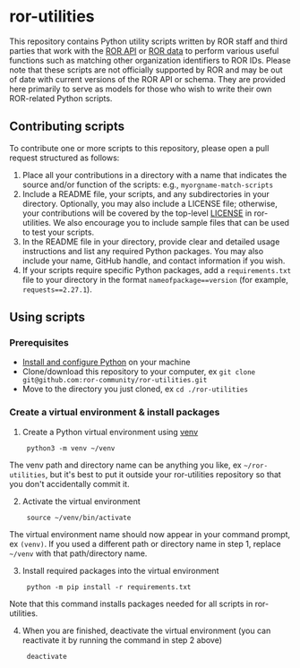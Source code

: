 # ror-utilities
This repository contains Python utility scripts written by ROR staff and third parties that work with the [ROR API](https://github.com/ror-community/ror-api) or [ROR data](https://github.com/ror-community/ror-data) to perform various useful functions such as matching other organization identifiers to ROR IDs. Please note that these scripts are not officially supported by ROR and may be out of date with current versions of the ROR API or schema. They are provided here primarily to serve as models for those who wish to write their own ROR-related Python scripts. 

## Contributing scripts
To contribute one or more scripts to this repository, please open a pull request structured as follows: 

1. Place all your contributions in a directory with a name that indicates the source and/or function of the scripts: e.g., ```myorgname-match-scripts```
2. Include a README file, your scripts, and any subdirectories in your directory. Optionally, you may also include a LICENSE file; otherwise, your contributions will be covered by the top-level [LICENSE](LICENSE) in ror-utilities. We also encourage you to include sample files that can be used to test your scripts.
3. In the README file in your directory, provide clear and detailed usage instructions and list any required Python packages. You may also include your name, GitHub handle, and contact information if you wish.
4. If your scripts require specific Python packages, add a ```requirements.txt``` file to your directory in the format ```nameofpackage==version``` (for example, ```requests==2.27.1```). 

## Using scripts

### Prerequisites

- [Install and configure Python](https://wiki.python.org/moin/BeginnersGuide/Download) on your machine
- Clone/download this repository to your computer, ex ```git clone git@github.com:ror-community/ror-utilities.git```
- Move to the directory you just cloned, ex ```cd ./ror-utilities```

### Create a virtual environment & install packages

1. Create a Python virtual environment using [venv](https://docs.python.org/3/library/venv.html)

        python3 -m venv ~/venv

The venv path and directory name can be anything you like, ex ```~/ror-utilities```, but it's best to put it outside your ror-utilities repository so that you don't accidentally commit it.

2. Activate the virtual environment

        source ~/venv/bin/activate

The virtual environment name should now appear in your command prompt, ex ```(venv)```. If you used a different path or directory name in step 1, replace ```~/venv``` with that path/directory name.

3. Install required packages into the virtual environment

        python -m pip install -r requirements.txt

Note that this command installs packages needed for all scripts in ror-utilities.

4. When you are finished, deactivate the virtual environment (you can reactivate it by running the command in step 2 above)

        deactivate


